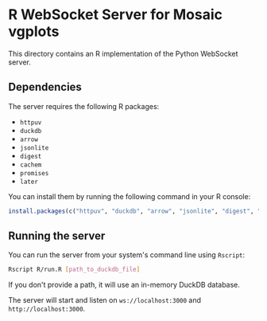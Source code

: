 # R WebSocket Server for Mosaic vgplots

This directory contains an R implementation of the Python WebSocket server.

## Dependencies

The server requires the following R packages:
- `httpuv`
- `duckdb`
- `arrow`
- `jsonlite`
- `digest`
- `cachem`
- `promises`
- `later`

You can install them by running the following command in your R console:
```R
install.packages(c("httpuv", "duckdb", "arrow", "jsonlite", "digest", "cachem", "promises", "later"))
```

## Running the server

You can run the server from your system's command line using `Rscript`:

```sh
Rscript R/run.R [path_to_duckdb_file]
```

If you don't provide a path, it will use an in-memory DuckDB database.

The server will start and listen on `ws://localhost:3000` and `http://localhost:3000`.
